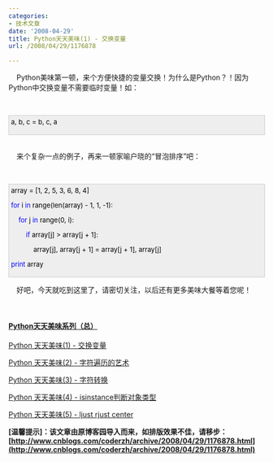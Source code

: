 ```yaml
---
categories:
- 技术文章
date: '2008-04-29'
title: Python天天美味(1) - 交换变量
url: /2008/04/29/1176878

---
```



&nbsp;&nbsp;&nbsp; Python美味第一顿，来个方便快捷的变量交换！为什么是Python？！因为Python中交换变量不需要临时变量！如：

&nbsp;&nbsp;&nbsp; 

<div style="border: 1px solid #cccccc; padding: 4px 5px 4px 4px; background-color: #eeeeee; font-size: 13px; width: 98%;"><span style="color: #000000;">a,&nbsp;b,&nbsp;c&nbsp;</span><span style="color: #000000;">=</span><span style="color: #000000;">&nbsp;b,&nbsp;c,&nbsp;a

</span></div>
&nbsp;

&nbsp;&nbsp;&nbsp; 来个复杂一点的例子，再来一顿家喻户晓的&#8220;冒泡排序&#8221;吧：

&nbsp;&nbsp;&nbsp; 

<div style="border: 1px solid #cccccc; padding: 4px 5px 4px 4px; background-color: #eeeeee; font-size: 13px; width: 98%;"><span style="color: #000000;">array&nbsp;</span><span style="color: #000000;">=</span><span style="color: #000000;">&nbsp;[</span><span style="color: #000000;">1</span><span style="color: #000000;">,&nbsp;</span><span style="color: #000000;">2</span><span style="color: #000000;">,&nbsp;</span><span style="color: #000000;">5</span><span style="color: #000000;">,&nbsp;</span><span style="color: #000000;">3</span><span style="color: #000000;">,&nbsp;</span><span style="color: #000000;">6</span><span style="color: #000000;">,&nbsp;</span><span style="color: #000000;">8</span><span style="color: #000000;">,&nbsp;</span><span style="color: #000000;">4</span><span style="color: #000000;">]

</span><span style="color: #0000ff;">for</span><span style="color: #000000;">&nbsp;i&nbsp;</span><span style="color: #0000ff;">in</span><span style="color: #000000;">&nbsp;range(len(array)&nbsp;</span><span style="color: #000000;">-</span><span style="color: #000000;">&nbsp;</span><span style="color: #000000;">1</span><span style="color: #000000;">,&nbsp;</span><span style="color: #000000;">1</span><span style="color: #000000;">,&nbsp;</span><span style="color: #000000;">-</span><span style="color: #000000;">1</span><span style="color: #000000;">):

&nbsp;&nbsp;&nbsp;&nbsp;</span><span style="color: #0000ff;">for</span><span style="color: #000000;">&nbsp;j&nbsp;</span><span style="color: #0000ff;">in</span><span style="color: #000000;">&nbsp;range(0,&nbsp;i):

&nbsp;&nbsp;&nbsp;&nbsp;&nbsp;&nbsp;&nbsp;&nbsp;</span><span style="color: #0000ff;">if</span><span style="color: #000000;">&nbsp;array[j]&nbsp;</span><span style="color: #000000;">&gt;</span><span style="color: #000000;">&nbsp;array[j&nbsp;</span><span style="color: #000000;">+</span><span style="color: #000000;">&nbsp;</span><span style="color: #000000;">1</span><span style="color: #000000;">]:

&nbsp;&nbsp;&nbsp;&nbsp;&nbsp;&nbsp;&nbsp;&nbsp;&nbsp;&nbsp;&nbsp;&nbsp;array[j],&nbsp;array[j&nbsp;</span><span style="color: #000000;">+</span><span style="color: #000000;">&nbsp;</span><span style="color: #000000;">1</span><span style="color: #000000;">]&nbsp;</span><span style="color: #000000;">=</span><span style="color: #000000;">&nbsp;array[j&nbsp;</span><span style="color: #000000;">+</span><span style="color: #000000;">&nbsp;</span><span style="color: #000000;">1</span><span style="color: #000000;">],&nbsp;array[j]

</span><span style="color: #0000ff;">print</span><span style="color: #000000;">&nbsp;array</span></div>

&nbsp;&nbsp;&nbsp; 好吧，今天就吃到这里了，请密切关注，以后还有更多美味大餐等着您呢！

&nbsp;

#### [Python天天美味系列（总）](http://www.cnblogs.com/coderzh/archive/2008/07/08/pythoncookbook.html)
  
[Python  天天美味(1) - 交换变量](http://www.cnblogs.com/coderzh/archive/2008/04/29/1176878.html)
  
[Python  天天美味(2) - 字符遍历的艺术](http://www.cnblogs.com/coderzh/archive/2008/04/30/1177677.html) &nbsp;
  
[Python  天天美味(3) - 字符转换](http://www.cnblogs.com/coderzh/archive/2008/05/02/1179593.html) &nbsp;
  
[Python  天天美味(4) - isinstance判断对象类型](http://www.cnblogs.com/coderzh/archive/2008/05/02/1179609.html)&nbsp;
  
[Python  天天美味(5) - ljust rjust center](http://www.cnblogs.com/coderzh/archive/2008/05/02/1179709.html)&nbsp; 


**[温馨提示]：该文章由原博客园导入而来，如排版效果不佳，请移步：[http://www.cnblogs.com/coderzh/archive/2008/04/29/1176878.html](http://www.cnblogs.com/coderzh/archive/2008/04/29/1176878.html)**